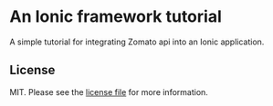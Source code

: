 # An Ionic framework tutorial
A simple tutorial for integrating Zomato api into an Ionic application.

## License
MIT. Please see the [license file](license.md) for more information.
